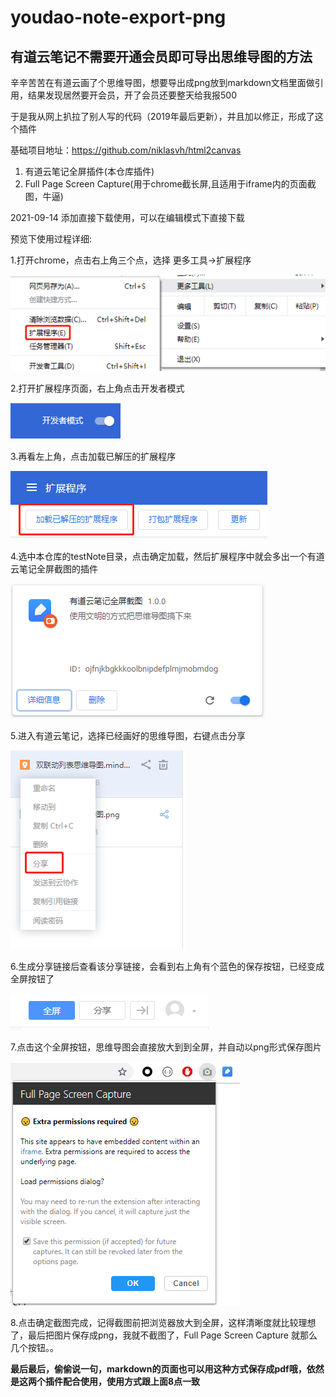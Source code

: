 # youdao-note-export-png
## 有道云笔记不需要开通会员即可导出思维导图的方法

辛辛苦苦在有道云画了个思维导图，想要导出成png放到markdown文档里面做引用，结果发现居然要开会员，开了会员还要整天给我报500

于是我从网上扒拉了别人写的代码（2019年最后更新），并且加以修正，形成了这个插件

基础项目地址：https://github.com/niklasvh/html2canvas

1. 有道云笔记全屏插件(本仓库插件)
2. Full Page Screen Capture(用于chrome截长屏,且适用于iframe内的页面截图，牛逼)

<span color="red">2021-09-14 添加直接下载使用，可以在编辑模式下直接下载</span>

预览下使用过程详细:

1.打开chrome，点击右上角三个点，选择 更多工具->扩展程序

![打开设置点击扩展程序](pic/1.png)

2.打开扩展程序页面，右上角点击开发者模式

![打开扩展程序开发者模式](pic/2.png)

3.再看左上角，点击加载已解压的扩展程序

![点击已解压的扩展程序](pic/3.png)

4.选中本仓库的testNote目录，点击确定加载，然后扩展程序中就会多出一个有道云笔记全屏截图的插件

![安装插件](pic/4.png)

5.进入有道云笔记，选择已经画好的思维导图，右键点击分享

![分享](pic/5.png)

6.生成分享链接后查看该分享链接，会看到右上角有个蓝色的保存按钮，已经变成全屏按钮了

![全屏](pic/6.png)

7.点击这个全屏按钮，思维导图会直接放大到到全屏，并自动以png形式保存图片

![iframe截图](pic/7.png)

8.点击确定截图完成，记得截图前把浏览器放大到全屏，这样清晰度就比较理想了，最后把图片保存成png，我就不截图了，Full Page Screen Capture 就那么几个按钮。。

**最后最后，偷偷说一句，markdown的页面也可以用这种方式保存成pdf哦，依然是这两个插件配合使用，使用方式跟上面8点一致**
